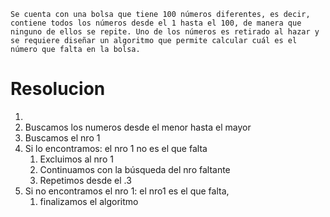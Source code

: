 `Se cuenta con una bolsa que tiene 100 números diferentes, es decir, contiene todos los números desde el 1 hasta el 100, de manera que ninguno de ellos se repite.
Uno de los números es retirado al hazar y se requiere diseñar un algoritmo que permite calcular cuál es el número que falta en la bolsa.`

# Resolucion
1. 
2. Buscamos los numeros desde el menor hasta el mayor
3. Buscamos el nro 1
4. Si lo encontramos: el nro 1 no es el que falta
   1. Excluimos al nro 1
   2. Continuamos con la búsqueda del nro faltante
   3. Repetimos desde el .3
5. Si no encontramos el nro 1: el nro1 es el que falta, 
   1. finalizamos el algoritmo






